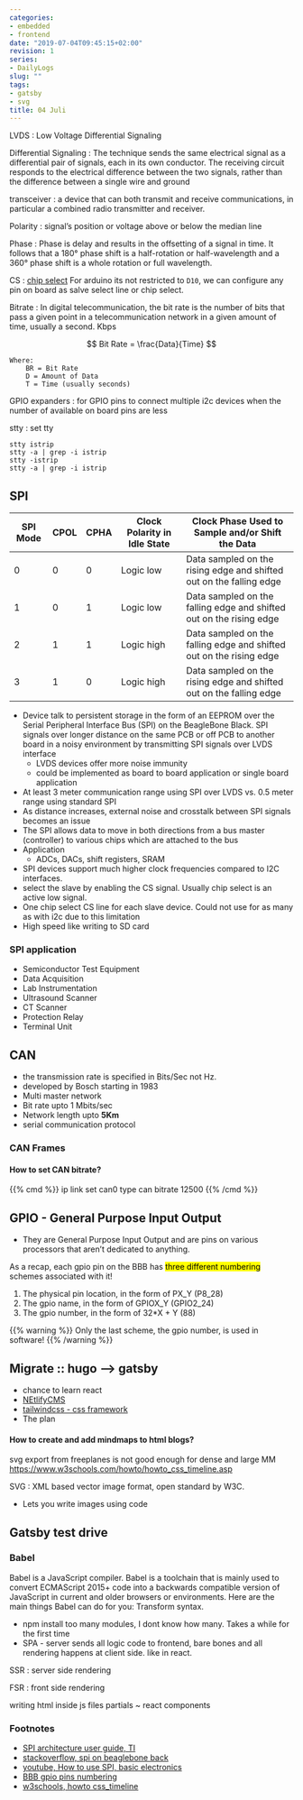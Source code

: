 ```yaml
---
categories:
- embedded
- frontend
date: "2019-07-04T09:45:15+02:00"
revision: 1
series:
- DailyLogs
slug: ""
tags:
- gatsby
- svg
title: 04 Juli
---
```


LVDS
:  Low Voltage Differential Signaling

Differential Signaling
: The technique sends the same electrical signal as a differential
pair of signals, each in its own conductor.
The receiving circuit responds to the electrical difference between
the two signals, rather than the difference between a single wire and ground

transceiver
: a device that can both transmit and receive communications, in particular a combined radio transmitter and receiver.

Polarity
: signal’s position or voltage above or below the median line

Phase
:  Phase is delay and results in the offsetting of a signal in time.
It follows that a 180° phase shift is a half-rotation or half-wavelength and a 360° phase shift is a whole rotation or full wavelength.

CS
: [chip select](https://en.wikipedia.org/wiki/Chip_select)
For arduino its not restricted to `D10`, we can configure any pin on board as salve select line or chip select.

Bitrate
: In digital telecommunication, the bit rate is the number of bits that pass a given point in a telecommunication network in a given amount of time, usually a second. Kbps


$$ Bit Rate = \frac{Data}{Time} $$

```
Where:
    BR = Bit Rate
    D = Amount of Data
    T = Time (usually seconds)
```

GPIO expanders
: for GPIO pins to connect multiple i2c devices when the number of available on board pins are less

stty
: set tty

```
stty istrip
stty -a | grep -i istrip
stty -istrip
stty -a | grep -i istrip
```

## SPI

SPI Mode |	CPOL   | CPHA	| Clock Polarity in Idle State | Clock Phase Used to Sample and/or Shift the Data
----------|--------|--------|------------------------------|-----------------------------------------------------------
0	      | 0	   | 0	    | Logic low	                   | Data sampled on the rising edge and shifted out on the falling edge
1	      | 0	   | 1	    | Logic low	                   | Data sampled on the falling edge and shifted out on the rising edge
2	      | 1	   | 1	    | Logic high	               | Data sampled on the falling edge and shifted out on the rising edge
3	      | 1	   | 0	    | Logic high	               | Data sampled on the rising edge and shifted out on the falling edge

- Device talk to persistent storage in the form of an EEPROM over the Serial Peripheral Interface Bus (SPI) on the BeagleBone Black.
  SPI signals over longer distance on the
  same PCB or off PCB to another board in a noisy
  environment by transmitting SPI signals over LVDS
  interface
  - LVDS devices offer more noise immunity
  - could be implemented as board to board application or single board application
- At least 3 meter communication range using SPI
  over LVDS vs. 0.5 meter range using standard SPI
- As distance increases, external noise and crosstalk between SPI
  signals becomes an issue
- The SPI allows data to move in both directions from a bus master (controller) to various chips which are attached to the bus
- Application
  - ADCs, DACs, shift registers, SRAM
-  SPI devices support much higher clock frequencies compared to I2C interfaces.
-  select the slave by enabling the CS signal. Usually chip select is an active low signal.
-  One chip select CS line for each slave device. Could not use for as many as with i2c due to this limitation
-  High speed like writing to SD card

### SPI application

* Semiconductor Test Equipment
* Data Acquisition
* Lab Instrumentation
* Ultrasound Scanner
* CT Scanner
* Protection Relay
* Terminal Unit

## CAN

- the transmission rate is specified in Bits/Sec not Hz.
- developed by Bosch starting in 1983
- Multi master network
- Bit rate upto 1 Mbits/sec
- Network length upto **5Km**
- serial communication protocol

### CAN Frames

#### How to set CAN bitrate?

{{% cmd %}}
  ip link set can0 type can bitrate 12500
{{% /cmd %}}

## GPIO -  General Purpose Input Output

* They are General Purpose Input Output and are pins on various processors that aren’t dedicated to anything.

As a recap, each gpio pin on the BBB has <mark>three different numbering</mark> schemes associated with it!

1. The physical pin location, in the form of PX_Y (P8_28)
2. The gpio name, in the form of GPIOX_Y (GPIO2_24)
3. The gpio number, in the form of 32*X + Y (88)

{{% warning %}}
Only the last scheme, the gpio number, is used in software!
{{% /warning %}}


## Migrate :: hugo --> gatsby

* chance to learn react
* [NEtlifyCMS](https://www.netlifycms.org/docs/start-with-a-template/)
* [tailwindcss - css framework](https://tailwindcss.com/)
* The plan

#### How to create and add mindmaps to html blogs?

svg export from freeplanes is not good enough for dense and large MM
https://www.w3schools.com/howto/howto_css_timeline.asp

SVG
: XML based vector image format, open standard by W3C.
* Lets you write images using code

## Gatsby test drive

### Babel

Babel is a JavaScript compiler.
Babel is a toolchain that is mainly used to convert ECMAScript 2015+ code into a backwards compatible version of JavaScript in current and older browsers or environments. Here are the main things Babel can do for you: Transform syntax.

+ npm install too many modules, I dont know how many. Takes a while for the first time
+ SPA - server sends all logic code to frontend, bare bones and all rendering happens at client side. like in react.

SSR
: server side rendering

FSR
: front side rendering

writing html inside js files
partials ~ react components

### Footnotes

- [SPI architecture user guide, TI](http://www.ti.com/lit/ug/sprugp2a/sprugp2a.pdf)
- [stackoverflow, spi on beaglebone back](https://stackoverflow.com/search?q=%5Bbeagleboneblack%5D+spi)
- [youtube, How to use SPI, basic electronics](https://youtu.be/fvOAbDMzoks)
- [BBB gpio pins numbering](https://vadl.github.io/beagleboneblack/2016/07/29/setting-up-bbb-gpio)
- [w3schools, howto css_timeline](https://www.w3schools.com/howto/howto_css_timeline.asp)